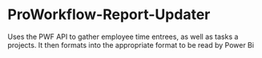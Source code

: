 # ProWorkflow-Report-Updater
Uses the PWF API to gather employee time entrees, as well as tasks a projects. It then formats into the appropriate format to be read by Power Bi
